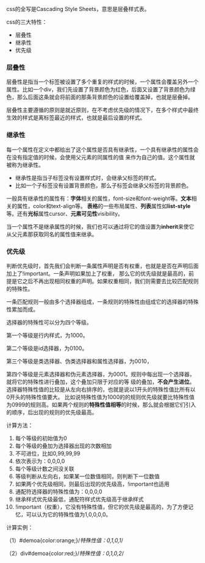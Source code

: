 css的全写是Cascading Style Sheets，意思是层叠样式表。

css的三大特性：

* 层叠性
* 继承性
* 优先级

### 层叠性

层叠性是指当一个标签被设置了多个重复的样式的时候，一个属性会覆盖另外一个属性。比如一个div，我们先设置了背景颜色为红色，后面又设置了背景颜色为绿色，那么后面这条就会将前面的那条背景颜色的设置给覆盖掉，也就是层叠掉。

层叠性主要遵循的原则是就近原则，在不考虑优先级的情况下，在多个样式中最终生效的样式是离标签最近的样式，也就是最后设置的样式。

### 继承性

每一个属性在定义中都给出了这个属性是否具有继承性，一个具有继承性的属性会在没有指定值的时候，会使用父元素的同属性的值
来作为自己的值。这个属性就被称为继承性。

* 继承性是指当子标签没有设置样式时，会继承父标签的样式。
* 比如一个子标签没有设置背景颜色，那么子标签会继承父标签的背景颜色。

一般具有继承性的属性有：**字体**相关的属性，font-size和font-weight等。**文本**相关的属性，color和text-align等。
**表格**的一些布局属性、**列表**属性如**list-style**等。还有**光标**属性cursor、**元素可见性**visibility。

当一个属性不是继承属性的时候，我们也可以通过将它的值设置为**inherit**来使它从父元素那获取同名的属性值来继承。


### 优先级

判断优先级时，首先我们会判断一条属性声明是否有权重，也就是是否在声明后面加上了!important。一条声明如果加上了权重，
那么它的优先级就是最高的，前提是它之后不再出现相同权重的声明。如果权重相同，我们则需要去比较匹配规则的特殊性。

一条匹配规则一般由多个选择器组成，一条规则的特殊性由组成它的选择器的特殊性累加而成。

选择器的特殊性可以分为四个等级。

第一个等级是行内样式，为1000。

第二个等级是id选择器，为0100。

第三个等级是类选择器、伪类选择器和属性选择器，为0010，

第四个等级是元素选择器和伪元素选择器，为0001。规则中每出现一个选择器，就将它的特殊性进行叠加，这个叠加只限于对应的等
级的叠加，**不会产生进位**。选择器特殊性值的比较是从左向右排序的，也就是说以1开头的特殊性值比所有以0开头的特殊性值要大。
比如说特殊性值为1000的的规则优先级就要比特殊性值为0999的规则高。如果两个规则的**特殊性值相等**的时候，那么就会根据它们引入的顺序，后出现的规则的优先级最高。

计算方法：

1. 每个等级的初始值为0
2. 每个等级的叠加为选择器出现的次数相加
3. 不可进位，比如0,99,99,99
4. 依次表示为：0,0,0,0
5. 每个等级计数之间没关联
6. 等级判断从左向右，如果某一位数值相同，则判断下一位数值
7. 如果两个优先级相同，则最后出现的优先级高，!important也适用
8. 通配符选择器的特殊性值为：0,0,0,0
9. 继承样式优先级最低，通配符样式优先级高于继承样式
10. !important（权重），它没有特殊性值，但它的优先级是最高的，为了方便记忆，可以认为它的特殊性值为1,0,0,0,0。

计算实例：

（1）#demoa{color:orange;}/*特殊性值：0,1,0,1*/

（2）div#demoa{color:red;}/*特殊性值：0,1,0,2*/